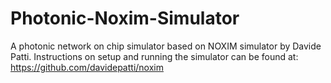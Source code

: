 # Photonic-Noxim-Simulator
A photonic network on chip simulator based on NOXIM simulator by Davide Patti.
Instructions on setup and running the simulator can be found at:
https://github.com/davidepatti/noxim
